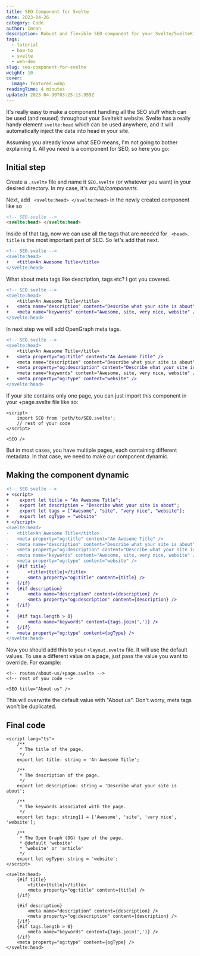 ```yaml
---
title: SEO Component for Svelte
date: 2023-04-26
category: Code
author: Imran
description: Robust and flexible SEO component for your Svelte/SvelteKit project
tags:
  - tutorial
  - how-to
  - svelte
  - web-dev
slug: seo-component-for-svelte
weight: 10
cover:
  image: featured.webp
readingTime: 4 minutes
updated: 2023-04-30T03:25:13.955Z
---
```


It's really easy to make a component handling all the SEO stuff which can be used (and reused) throughout your Sveltekit website.
Svelte has a really handy element `svelte:head` which can be used anywhere, and it will automatically inject the data into head in your site.

Assuming you already know what SEO means, I'm not going to bother explaining it. All you need is a component for SEO, so here you go:

## Initial step

Create a `.svelte` file and name it `SEO.svelte` (or whatever you want) in your desired directory. In my case, it's _src/lib/components_.

Next, add ` <svelte:head> </svelte:head>` in the newly created component like so

```html
<!-- SEO.svelte -->
<svelte:head> </svelte:head>
```

Inside of that tag, now we can use all the tags that are needed for ` <head>`.
` title` is the most important part of SEO. So let's add that next.

```diff svelte
<!-- SEO.svelte -->
<svelte:head>
+   <title>An Awesome Title</title>
</svelte:head>

```

What about meta tags like description, tags etc? I got you covered.

```diff svelte
<!-- SEO.svelte -->
<svelte:head>
    <title>An Awesome Title</title>
+   <meta name="description" content="Describe what your site is about" />
+   <meta name="keywords" content="Awesome, site, very nice, website" />
</svelte:head>

```

In next step we will add OpenGraph meta tags.

```diff svelte
<!-- SEO.svelte -->
<svelte:head>
    <title>An Awesome Title</title>
+	<meta property="og:title" content="An Awesome Title" />
    <meta name="description" content="Describe what your site is about" />
+   <meta property="og:description" content="Describe what your site is about" />
    <meta name="keywords" content="Awesome, site, very nice, website" />
+   <meta property="og:type" content="website" />
</svelte:head>

```

If your site contains only one page, you can just import this component in your +page.svelte file like so:

```svelte
<script>
	import SEO from 'path/to/SEO.svelte';
	// rest of your code
</script>

<SEO />
```

But in most cases, you have multiple pages, each containing different metadata. In that case, we need to make our component dynamic.

## Making the component dynamic

```diff svelte
<!-- SEO.svelte -->
+ <script>
+    export let title = "An Awesome Title";
+    export let description = "Describe what your site is about";
+    export let tags = ["Awesome", "site", "very nice", "website"];
+    export let ogType = "website"
+ </script>
<svelte:head>
-   <title>An Awesome Title</title>
-   <meta property="og:title" content="An Awesome Title" />
-   <meta name="description" content="Describe what your site is about" />
-   <meta property="og:description" content="Describe what your site is about" />
-   <meta name="keywords" content="Awesome, site, very nice, website" />
-   <meta property="og:type" content="website" />
+   {#if title}
+		<title>{title}</title>
+	    <meta property="og:title" content={title} />
+   {/if}
+   {#if description}
+		<meta name="description" content={description} />
+		<meta property="og:description" content={description} />
+   {/if}
+
+	{#if tags.length > 0}
+		<meta name="keywords" content={tags.join(',')} />
+	{/if}
+	<meta property="og:type" content={ogType} />
</svelte:head>

```

Now you should add this to your `+layout.svelte` file. It will use the default values. To use a different value on a page, just pass the value you want to override. For example:

```svelte
<!-- routes/about-us/+page.svelte -->
<!-- rest of you code -->

<SEO title="About us" />
```

This will overwrite the default value with "About us". Don't worry, meta tags won't be duplicated.

## Final code

```svelte
<script lang="ts">
	/**
	 * The title of the page.
	 */
	export let title: string = 'An Awesome Title';

	/**
	 * The description of the page.
	 */
	export let description: string = 'Describe what your site is about';

	/**
	 * The keywords associated with the page.
	 */
	export let tags: string[] = ['Awesome', 'site', 'very nice', 'website'];

	/**
	 * The Open Graph (OG) type of the page.
	 * @default 'website'
	 * 'website' or 'article'
	 */
	export let ogType: string = 'website';
</script>

<svelte:head>
	{#if title}
		<title>{title}</title>
		<meta property="og:title" content={title} />
	{/if}

	{#if description}
		<meta name="description" content={description} />
		<meta property="og:description" content={description} />
	{/if}
	{#if tags.length > 0}
		<meta name="keywords" content={tags.join(',')} />
	{/if}
	<meta property="og:type" content={ogType} />
</svelte:head>
```

